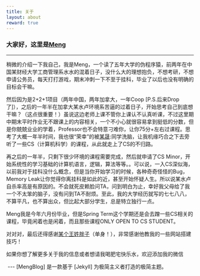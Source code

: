 ```yaml
---
title: 关于
layout: about
reward: true
---
```


### 大家好，这里是[Meng]

---

稍微的介绍一下我自己，我是Meng，一个读了五年大学的伪程序猿，前两年在中国某财经大学工商管理系水水的混着日子，没什么大的理想抱负，不想考研，不想申请公务员，每天打打游戏，期末冲刺一下不至于挂科，毕业了以后也没有明确的目标会干嘛。

然后因为是2+2+1项目（两年中国，两年加拿大，一年Coop [P.S.后来Drop了]），之后的一年半在加拿大某水卢环境系苦逼的过着日子，开始思考自己到底想干嘛？（这点很重要！）虽说这边老师上课不管你上课认不认真听课，不过这里期中期末平时作业无不跟课上的内容相关，一个不小心就很容易拿到挺低的分数，但是你兢兢业业的学着，Professor也不会特意刁难你，让你75分+左右过课程。思考了大概一年半时间，我也很“荣幸”的被[某晟]:同学洗脑，让我机缘巧合之下去旁听了一些CS（计算机科学）的课程，从此就走上了CS的不归路。

再之后的一年半，只剩下很少环境的课程需要完成，然后就申请了CS Minor，开始系统性的学习基础的计算机语言，逻辑，算法等等。。可以说，一入CS深似海，以前我对于挂科没什么概念，但是当你开始学习的时候，各种奇奇怪怪的Bug，Memory Leak让你觉得你离挂科是如此的近，甚至开始怀疑人生。所以说某水卢自杀率高是有原因的。不会就死皮赖脸问TA，问到明白为止，幸好我父母给了我一个不太笨的脑子，没有问到TA不耐烦。至此，我的大学经历就写的七七八八，不算平凡，也不算出众，但比起大部分学生，总是特立独行一点。

Meng我是今年六月份毕业，但是Spring Term这个学期还是会去蹭一些CS相关的课程，毕竟闲着也是闲着，而且那些课程ONLY OPEN TO CS STUDENT。

对对对，最后还得感谢[某个王姓胖子]（单身！），非常感谢他教我的一些网站搭建技巧！

如果你想了解更多关于我的信息或者想请我喝肥宅快乐水，欢迎添加我的微信

<img src="{{ '/assets/img/mywechat.jpg' | prepend: site.baseurl }}" alt=""> 
---
[MengBlog] 是一款基于 [Jekyll] 为极简主义者打造的极简主题。

[某个王姓胖子]: https://blog.wzydale.com/
[Meng]: https://www.jiadong.work
[某晟]: https://www.linkedin.com/in/shengbian/
[MengBlog]: https://github.com/JohnMai1994/MengBlog
[Jekyll]: https://jekyllrb.com/
